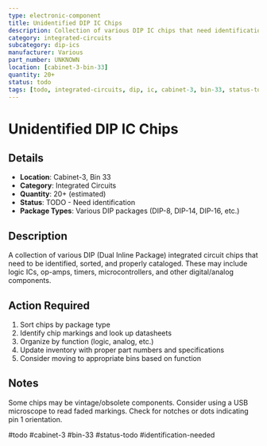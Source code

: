 ```yaml
---
type: electronic-component
title: Unidentified DIP IC Chips
description: Collection of various DIP IC chips that need identification and cataloging
category: integrated-circuits
subcategory: dip-ics
manufacturer: Various
part_number: UNKNOWN
location: [cabinet-3-bin-33]
quantity: 20+
status: todo
tags: [todo, integrated-circuits, dip, ic, cabinet-3, bin-33, status-todo, identification-needed]
---
```


# Unidentified DIP IC Chips

## Details

- **Location**: Cabinet-3, Bin 33
- **Category**: Integrated Circuits
- **Quantity**: 20+ (estimated)
- **Status**: TODO - Need identification
- **Package Types**: Various DIP packages (DIP-8, DIP-14, DIP-16, etc.)

## Description

A collection of various DIP (Dual Inline Package) integrated circuit chips that need to be identified, sorted, and properly cataloged. These may include logic ICs, op-amps, timers, microcontrollers, and other digital/analog components.

## Action Required

1. Sort chips by package type
2. Identify chip markings and look up datasheets
3. Organize by function (logic, analog, etc.)
4. Update inventory with proper part numbers and specifications
5. Consider moving to appropriate bins based on function

## Notes

Some chips may be vintage/obsolete components. Consider using a USB microscope to read faded markings. Check for notches or dots indicating pin 1 orientation.

#todo #cabinet-3 #bin-33 #status-todo #identification-needed